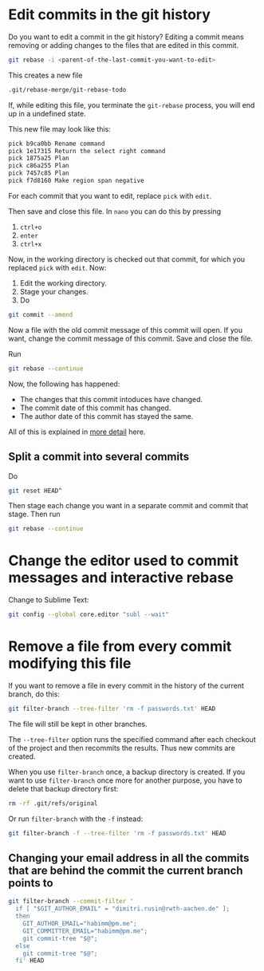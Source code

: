 


# Edit commits in the git history

Do you want to edit a commit in the git history? Editing a commit means removing or adding changes to the files that are edited in this commit.

```sh
git rebase -i <parent-of-the-last-commit-you-want-to-edit>
```

This creates a new file
```sh
.git/rebase-merge/git-rebase-todo
```

If, while editing this file, you terminate the `git-rebase` process, you will end up in a undefined state.

This new file may look like this:
```sh
pick b9ca0bb Rename command
pick 1e17315 Return the select right command
pick 1875a25 Plan
pick c86a255 Plan
pick 7457c85 Plan
pick f7d8160 Make region span negative
```

For each commit that you want to edit, replace `pick` with `edit`.

Then save and close this file. In `nano` you can do this by pressing
1. `ctrl+o`
1. `enter`
1. `ctrl+x`

Now, in the working directory is checked out that commit, for which you replaced `pick` with `edit`. Now:
1. Edit the working directory.
1. Stage your changes.
1. Do
```sh
git commit --amend
```

Now a file with the old commit message of this commit will open. If you want, change the commit message of this commit. Save and close the file.

Run
```sh
git rebase --continue
```

Now, the following has happened:
* The changes that this commit intoduces have changed.
* The commit date of this commit has changed.
* The author date of this commit has stayed the same.

All of this is explained in [more detail](https://git-scm.com/book/en/v2/Git-Tools-Rewriting-History) here.

## Split a commit into several commits

Do
```sh
git reset HEAD^
```

Then stage each change you want in a separate commit and commit that stage. Then run
```sh
git rebase --continue
```

# Change the editor used to commit messages and interactive rebase

Change to Sublime Text:
```sh
git config --global core.editor "subl --wait"
```

# Remove a file from every commit modifying this file

If you want to remove a file in every commit in the history of the current branch, do this:

```sh
git filter-branch --tree-filter 'rm -f passwords.txt' HEAD
```

The file will still be kept in other branches.

The `--tree-filter` option runs the specified command after each checkout of the project and then recommits the results. Thus new commits are created.

When you use `filter-branch` once, a backup directory is created. If you want to use `filter-branch` once more for another purpose, you have to delete that backup directory first:
```sh
rm -rf .git/refs/original
```

Or run `filter-branch` with the `-f` instead:
```sh
git filter-branch -f --tree-filter 'rm -f passwords.txt' HEAD
```

## Changing your email address in all the commits that are behind the commit the current branch points to

```sh
git filter-branch --commit-filter '
  if [ "$GIT_AUTHOR_EMAIL" = "dimitri.rusin@rwth-aachen.de" ];
  then
    GIT_AUTHOR_EMAIL="habimm@pm.me";
    GIT_COMMITTER_EMAIL="habimm@pm.me";
    git commit-tree "$@";
  else
    git commit-tree "$@";
  fi' HEAD
```

